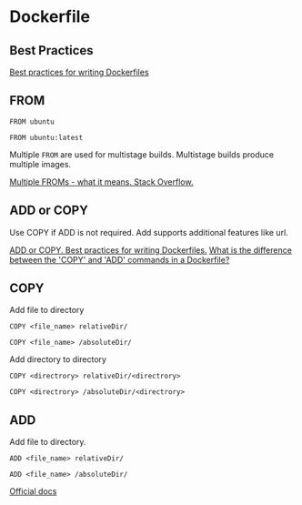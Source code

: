 # Dockerfile

## Best Practices

[Best practices for writing Dockerfiles](https://docs.docker.com/develop/develop-images/dockerfile_best-practices/)

## FROM

    FROM ubuntu

<!---->

    FROM ubuntu:latest

Multiple `FROM` are used for multistage builds. Multistage builds produce
multiple images.

[Multiple FROMs - what it means. Stack Overflow.](https://stackoverflow.com/questions/33322103/multiple-froms-what-it-means)

## ADD or COPY

Use COPY if ADD is not required. Add supports additional features like url.

[ADD or COPY. Best practices for writing Dockerfiles.](https://docs.docker.com/develop/develop-images/dockerfile_best-practices/#/add-or-copy)
[What is the difference between the 'COPY' and 'ADD' commands in a Dockerfile?](https://stackoverflow.com/questions/24958140/what-is-the-difference-between-the-copy-and-add-commands-in-a-dockerfile)

## COPY

Add file to directory

    COPY <file_name> relativeDir/

<!---->

    COPY <file_name> /absoluteDir/

Add directory to directory

    COPY <directrory> relativeDir/<directrory>

<!---->

    COPY <directrory> /absoluteDir/<directrory>

## ADD

Add file to directory.

    ADD <file_name> relativeDir/

<!---->

    ADD <file_name> /absoluteDir/

[Official docs](https://docs.docker.com/engine/reference/builder/#add)




